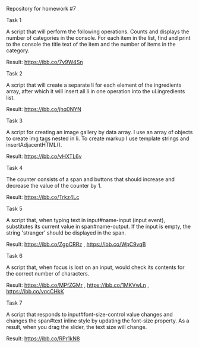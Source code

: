Repository for homework #7

Task 1

A script that will perform the following operations.
Counts and displays the number of categories in the console.
For each item in the list, find and print to the console the title text of the item and the number of items in the category.

Result:
https://ibb.co/7v9W4Sn

Task 2

A script that will create a separate li for each element of the ingredients array, after which it will insert all li in one operation into the ul.ingredients list.

Result:
https://ibb.co/jhq0NYN

Task 3

A script for creating an image gallery by data array.
I use an array of objects to create img tags nested in li. To create markup I use template strings and insertAdjacentHTML().

Result:
https://ibb.co/vHXTL6v

Task 4

The counter consists of a span and buttons that should increase and decrease the value of the counter by 1.

Result:
https://ibb.co/Trkz4Lc

Task 5

A script that, when typing text in input#name-input (input event), substitutes its current value in span#name-output. If the input is empty, the string 'stranger' should be displayed in the span.

Result:
https://ibb.co/ZgpCRRz ,
https://ibb.co/WpC9vqB

Task 6

A script that, when focus is lost on an input, would check its contents for the correct number of characters.

Result:
https://ibb.co/MPfZGMr ,
https://ibb.co/1MKVwLn ,
https://ibb.co/vqcCHkK

Task 7

A script that responds to input#font-size-control value changes and changes the span#text inline style by updating the font-size property. As a result, when you drag the slider, the text size will change.

Result:
https://ibb.co/RPr1kN8
